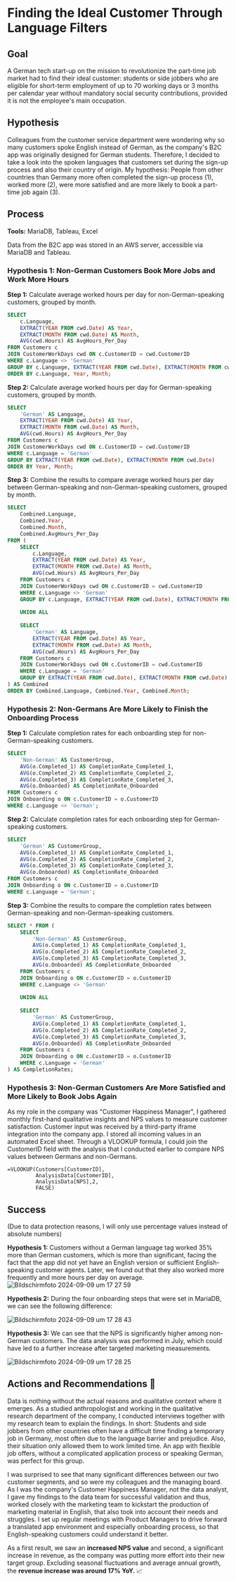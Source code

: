 # Finding the Ideal Customer Through Language Filters

## Goal

A German tech start-up on the mission to revolutionize the part-time job market had to find their ideal customer: students or side jobbers who are eligible for short-term employment of up to 70 working days or 3 months per calendar year without mandatory social security contributions, provided it is not the employee's main occupation.

## Hypothesis

Colleagues from the customer service department were wondering why so many customers spoke English instead of German, as the company's B2C app was originally designed for German students. Therefore, I decided to take a look into the spoken languages that customers set during the sign-up process and also their country of origin. My hypothesis: People from other countries than Germany more often completed the sign-up process (1), worked more (2), were more satisfied and are more likely to book a part-time job again (3).

## Process

**Tools:** MariaDB, Tableau, Excel

Data from the B2C app was stored in an AWS server, accessible via MariaDB and Tableau.

### Hypothesis 1: Non-German Customers Book More Jobs and Work More Hours

**Step 1:** Calculate average worked hours per day for non-German-speaking customers, grouped by month.

```sql
SELECT 
    c.Language, 
    EXTRACT(YEAR FROM cwd.Date) AS Year,
    EXTRACT(MONTH FROM cwd.Date) AS Month,
    AVG(cwd.Hours) AS AvgHours_Per_Day
FROM Customers c
JOIN CustomerWorkDays cwd ON c.CustomerID = cwd.CustomerID
WHERE c.Language <> 'German'
GROUP BY c.Language, EXTRACT(YEAR FROM cwd.Date), EXTRACT(MONTH FROM cwd.Date)
ORDER BY c.Language, Year, Month;
```

**Step 2:** Calculate average worked hours per day for German-speaking customers, grouped by month.

```sql
SELECT 
    'German' AS Language,
    EXTRACT(YEAR FROM cwd.Date) AS Year,
    EXTRACT(MONTH FROM cwd.Date) AS Month,
    AVG(cwd.Hours) AS AvgHours_Per_Day
FROM Customers c
JOIN CustomerWorkDays cwd ON c.CustomerID = cwd.CustomerID
WHERE c.Language = 'German'
GROUP BY EXTRACT(YEAR FROM cwd.Date), EXTRACT(MONTH FROM cwd.Date)
ORDER BY Year, Month;
```

**Step 3:** Combine the results to compare average worked hours per day between German-speaking and non-German-speaking customers, grouped by month.

```sql
SELECT 
    Combined.Language,
    Combined.Year,
    Combined.Month,
    Combined.AvgHours_Per_Day
FROM (
    SELECT 
        c.Language, 
        EXTRACT(YEAR FROM cwd.Date) AS Year,
        EXTRACT(MONTH FROM cwd.Date) AS Month,
        AVG(cwd.Hours) AS AvgHours_Per_Day
    FROM Customers c
    JOIN CustomerWorkDays cwd ON c.CustomerID = cwd.CustomerID
    WHERE c.Language <> 'German'
    GROUP BY c.Language, EXTRACT(YEAR FROM cwd.Date), EXTRACT(MONTH FROM cwd.Date)
    
    UNION ALL
    
    SELECT 
        'German' AS Language,
        EXTRACT(YEAR FROM cwd.Date) AS Year,
        EXTRACT(MONTH FROM cwd.Date) AS Month,
        AVG(cwd.Hours) AS AvgHours_Per_Day
    FROM Customers c
    JOIN CustomerWorkDays cwd ON c.CustomerID = cwd.CustomerID
    WHERE c.Language = 'German'
    GROUP BY EXTRACT(YEAR FROM cwd.Date), EXTRACT(MONTH FROM cwd.Date)
) AS Combined
ORDER BY Combined.Language, Combined.Year, Combined.Month;
```

### Hypothesis 2: Non-Germans Are More Likely to Finish the Onboarding Process

**Step 1:** Calculate completion rates for each onboarding step for non-German-speaking customers.

```sql
SELECT 
    'Non-German' AS CustomerGroup,
    AVG(o.Completed_1) AS CompletionRate_Completed_1,
    AVG(o.Completed_2) AS CompletionRate_Completed_2,
    AVG(o.Completed_3) AS CompletionRate_Completed_3,
    AVG(o.Onboarded) AS CompletionRate_Onboarded
FROM Customers c
JOIN Onboarding o ON c.CustomerID = o.CustomerID
WHERE c.Language <> 'German';
```

**Step 2:** Calculate completion rates for each onboarding step for German-speaking customers.

```sql
SELECT 
    'German' AS CustomerGroup,
    AVG(o.Completed_1) AS CompletionRate_Completed_1,
    AVG(o.Completed_2) AS CompletionRate_Completed_2,
    AVG(o.Completed_3) AS CompletionRate_Completed_3,
    AVG(o.Onboarded) AS CompletionRate_Onboarded
FROM Customers c
JOIN Onboarding o ON c.CustomerID = o.CustomerID
WHERE c.Language = 'German';
```

**Step 3:** Combine the results to compare the completion rates between German-speaking and non-German-speaking customers.

```sql
SELECT * FROM (
    SELECT 
        'Non-German' AS CustomerGroup,
        AVG(o.Completed_1) AS CompletionRate_Completed_1,
        AVG(o.Completed_2) AS CompletionRate_Completed_2,
        AVG(o.Completed_3) AS CompletionRate_Completed_3,
        AVG(o.Onboarded) AS CompletionRate_Onboarded
    FROM Customers c
    JOIN Onboarding o ON c.CustomerID = o.CustomerID
    WHERE c.Language <> 'German'
    
    UNION ALL
    
    SELECT 
        'German' AS CustomerGroup,
        AVG(o.Completed_1) AS CompletionRate_Completed_1,
        AVG(o.Completed_2) AS CompletionRate_Completed_2,
        AVG(o.Completed_3) AS CompletionRate_Completed_3,
        AVG(o.Onboarded) AS CompletionRate_Onboarded
    FROM Customers c
    JOIN Onboarding o ON c.CustomerID = o.CustomerID
    WHERE c.Language = 'German'
) AS CompletionRates;
```

### Hypothesis 3: Non-German Customers Are More Satisfied and More Likely to Book Jobs Again

As my role in the company was "Customer Happiness Manager", I gathered monthly first-hand qualitative insights and NPS values to measure customer satisfaction. Customer input was received by a third-party iframe integration into the company app. I stored all incoming values in an automated Excel sheet. Through a VLOOKUP formula, I could join the CustomerID field with the analysis that I conducted earlier to compare NPS values between Germans and non-Germans.


```
=VLOOKUP(Customers[CustomerID], 
         AnalysisData[CustomerID], 
         AnalysisData[NPS],2, 
         FALSE)
```

## Success

(Due to data protection reasons, I will only use percentage values instead of absolute numbers)

**Hypothesis 1:** Customers without a German language tag worked 35% more than German customers, which is more than significant, facing the fact that the app did not yet have an English version or sufficient English-speaking customer agents. Later, we found out that they also worked more frequently and more hours per day on average.
![Bildschirmfoto 2024-09-09 um 17 27 59](https://github.com/user-attachments/assets/e0e1fe4a-1c0f-46f6-83d5-d9e6efa011ac)

**Hypothesis 2:** During the four onboarding steps that were set in MariaDB, we can see the following difference:

![Bildschirmfoto 2024-09-09 um 17 28 43](https://github.com/user-attachments/assets/2d772233-8064-4827-b114-e64101dffac9)

**Hypothesis 3:** We can see that the NPS is significantly higher among non-German customers. The data analysis was performed in July, which could have led to a further increase after targeted marketing measurements. 

![Bildschirmfoto 2024-09-09 um 17 28 25](https://github.com/user-attachments/assets/a4f4868e-b39a-49eb-9e46-82c572479588)

## Actions and Recommendations 🚀

Data is nothing without the actual reasons and qualitative context where it emerges. As a studied anthropologist and working in the qualitative research department of the company, I conducted interviews together with my research team to explain the findings. In short: Students and side jobbers from other countries often have a difficult time finding a temporary job in Germany, most often due to the language barrier and prejudice. Also, their situation only allowed them to work limited time. An app with flexible job offers, without a complicated application process or speaking German, was perfect for this group.

I was surprised to see that many significant differences between our two customer segments, and so were my colleagues and the managing board. As I was the company's Customer Happiness Manager, not the data analyst, I gave my findings to the data team for successful validation and thus, worked closely with the marketing team to kickstart the production of marketing material in English, that also took into account their needs and struggles. I set up regular meetings with Product Managers to drive forward a translated app environment and especially onboarding process, so that English-speaking customers could understand it better. 

As a first result, we saw an **increased NPS value** and second, a significant increase in revenue, as the company was putting more effort into their new target group. Excluding seasonal fluctuations and average annual growth, the **revenue increase was around 17% YoY.** 📈
